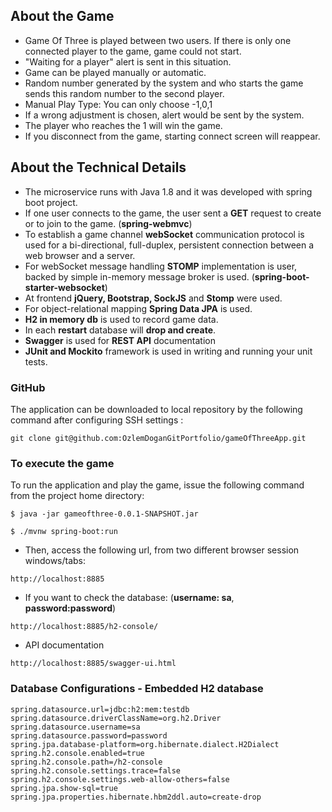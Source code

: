 ## About the Game
* Game Of Three is played between two users. If there is only one connected player to the game, game could not start.
* "Waiting for a player" alert is sent in this situation.
* Game can be played manually or automatic.
* Random number generated by the system and who starts the game sends this random number to the second player.
* Manual Play Type: You can only choose -1,0,1
* If a wrong adjustment is chosen, alert would be sent by the system.
* The player who reaches the 1 will win the game.
* If you disconnect from the game, starting connect screen will reappear.

## About the Technical Details
* The microservice runs with Java 1.8 and it was developed with spring boot project.
* If one user connects to the game, the user sent a **GET** request to create or to join to the game. (**spring-webmvc**)
* To establish a game channel **webSocket** communication protocol is used for a bi-directional, full-duplex, persistent connection between a web browser and a server. 
* For webSocket message handling **STOMP** implementation is user, backed by simple in-memory message broker is used. (**spring-boot-starter-websocket**)
* At frontend **jQuery, Bootstrap, SockJS** and **Stomp** were used.
* For object-relational mapping **Spring Data JPA** is used.
* **H2 in memory db** is used to record game data. 
* In each **restart** database will **drop and create**.
* **Swagger** is used for **REST API** documentation  
* **JUnit and Mockito** framework is used in writing and running your unit tests.

### GitHub  
  The application can be downloaded to local repository by the following command after configuring SSH settings : 
  
  ```
  git clone git@github.com:OzlemDoganGitPortfolio/gameOfThreeApp.git
  ```
### To execute the game
To run the application and play the game, issue the following command from the project home directory:
  
```
$ java -jar gameofthree-0.0.1-SNAPSHOT.jar  
```
```
$ ./mvnw spring-boot:run 
```
* Then, access the following url, from two different browser session windows/tabs:

```
http://localhost:8885
```
* If you want to check the database: (**username: sa**, **password:password**)

```
http://localhost:8885/h2-console/
```
* API documentation

```
http://localhost:8885/swagger-ui.html
```
### Database Configurations - Embedded H2 database
```
spring.datasource.url=jdbc:h2:mem:testdb
spring.datasource.driverClassName=org.h2.Driver
spring.datasource.username=sa
spring.datasource.password=password
spring.jpa.database-platform=org.hibernate.dialect.H2Dialect
spring.h2.console.enabled=true
spring.h2.console.path=/h2-console
spring.h2.console.settings.trace=false
spring.h2.console.settings.web-allow-others=false
spring.jpa.show-sql=true
spring.jpa.properties.hibernate.hbm2ddl.auto=create-drop
```
